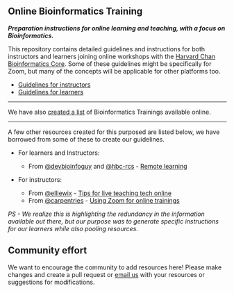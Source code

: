 ## Online Bioinformatics Training
***Preparation instructions for online learning and teaching, with a focus on Bioinformatics.***

This repository contains detailed guidelines and instructions for both instructors and learners joining online workshops with the [Harvard Chan Bioinformatics Core](https://bioinformatics.sph.harvard.edu). Some of these guidelines might be specifically for Zoom, but many of the concepts will be applicable for other platforms too.

* [Guidelines for instructors](guidelines/for_instructors.md)
* [Guidelines for learners](guidelines/for_learners.md)

***

We have also [created a list](lists/online_trainings.md) of Bioinformatics Trainings available online.

***

A few other resources created for this purposed are listed below, we have borrowed from some of these to create our guidelines.
 * For learners and Instructors:
    * From [@devbioinfoguy](https://github.com/devbioinfoguy) and [@hbc-rcs](https://github.com/hbs-rcs/) - [Remote learning](https://github.com/hbs-rcs/remote_learning)
    
 * For instructors:
    * From [@elliewix](https://github.com/elliewix) - [Tips for live teaching tech online](https://elizabethwickes.com/2020/03/12/tips-for-live-teaching-tech-online-deeply-informed-by-the-carpentries/)
    * From [@carpentries](https://github.com/carpentries) - [Using Zoom for online trainings](https://carpentries.github.io/instructor-training/guide/index.html#zoom)

*PS - We realize this is highlighting the redundancy in the information available out there, but our purpose was to generate specific instructions for our learners while also pooling resources.*

## Community effort

We want to encourage the community to add resources here! Please make changes and create a pull request or [email us](mailto:hbctraining@hsph.harvard.edu) with your resources or suggestions for modifications.

